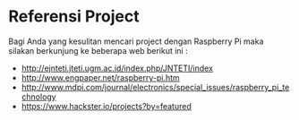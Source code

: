 # Referensi Project
Bagi Anda yang kesulitan mencari project dengan Raspberry Pi maka silakan berkunjung ke beberapa web berikut ini :
- http://ejnteti.jteti.ugm.ac.id/index.php/JNTETI/index
- http://www.engpaper.net/raspberry-pi.htm
- http://www.mdpi.com/journal/electronics/special_issues/raspberry_pi_technology
- https://www.hackster.io/projects?by=featured
